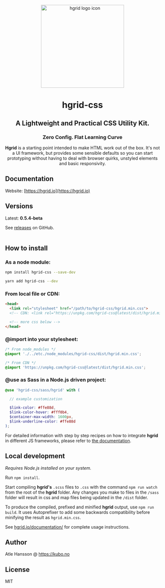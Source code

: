<div align="center">
<br>
<img src="https://hgrid.io/assets/img/icon.png" alt="hgrid logo icon" title="hgrid logo icon" width="270">
<br>

# hgrid-css

## **A Lightweight and Practical CSS Utility Kit.**

### Zero Config. Flat Learning Curve

**Hgrid** is a starting point intended to make HTML work out of the box. It's not a UI framework, but provides some sensible defaults so you can start prototyping without having to deal with browser quirks, unstyled elements and basic responsivity.

</div>

## Documentation

Website: [https://hgrid.io](https://hgrid.io)

## Versions

Latest: **0.5.4-beta**

See [releases](https://github.com/ahansson/hgrid-css/releases) on GitHub.
<br><br>

## How to install

### **As a node module:**

```bash
npm install hgrid-css --save-dev
```

```bash
yarn add hgrid-css --dev
```

### **From local file or CDN:**

```html
<head>
  <link rel="stylesheet" href="/path/to/hgrid-css/hgrid.min.css">
  <!-- CDN: <link rel="https://unpkg.com/hgrid-css@latest/dist/hgrid.min.css"> -->

  <!-- more css below -->
</head>
```
### **@import into your stylesheet:**
```css
/* From node_modules */
@import './../etc./node_modules/hgrid-css/dist/hgrid.min.css';
```
```css
/* From CDN */
@import 'https://unpkg.com/hgrid-css@latest/dist/hgrid.min.css';
```

### **@use as Sass in a Node.js driven project:**

```scss
@use 'hgrid-css/sass/hgrid' with (

  // example customization

  $link-color: #ffe88d,
  $link-color-hover: #fff0b4,
  $container-max-width: 1600px,
  $link-underline-color: #ffe88d
);
```
For detailed information with step by step recipes on how to integrate **hgrid** in different JS frameworks, please refer to [the documentation](https://hgrid.io/documentation/integrate/).

## Local development

_Requires Node.js installed on your system._

Run `npm install`.

Start compiling **hgrid's** `.scss` files to `.css` with the command `npm run watch` from the root of the **hgrid** folder. Any changes you make to files in the `/sass` folder will result in css and map files being updated in the `/dist` folder.

To produce the compiled, prefixed and minified **hgrid** output, use `npm run build`. It uses Autoprefixer to add some backwards compatibility before minifying the result as `hgrid.min.css`.

See [hgrid.io/documentation/](https://hgrid.io/documentation/) for complete usage instructions.

## Author

Atle Hansson @ https://kubo.no

## License

MIT